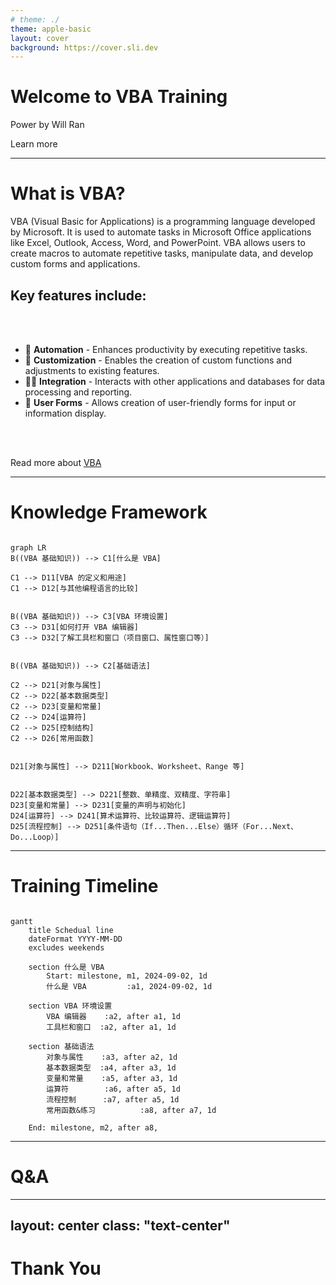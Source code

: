 ```yaml
---
# theme: ./
theme: apple-basic
layout: cover
background: https://cover.sli.dev
---
```


# Welcome to VBA Training

Power by Will Ran

<div class="pt-12">
  <span @click="next" class="px-2 p-1 rounded cursor-pointer hover:bg-white hover:bg-opacity-10">
    Learn more <carbon:arrow-right class="inline"/>
  </span>
</div>



---

<div v-click="1">

# What is VBA?

</div>

<div v-click="2">

  <p>
    VBA (Visual Basic for Applications) is a programming language developed by Microsoft. It is used to automate tasks in Microsoft Office applications like 
    <span v-mark.circle.red="3">Excel</span>, 
    <span v-mark.circle.red="4">Outlook</span>, 
    <span v-mark.circle.red="5">Access</span>, 
    Word, and PowerPoint. VBA allows users to create macros to automate repetitive tasks, manipulate data, and develop custom forms and applications.
  </p>



</div>

<div v-click="6">

  <h2>Key features include:</h2>

</div>


<br>
<br>


<div v-click="7">

  
  - 📝 <strong>Automation</strong> - Enhances productivity by executing repetitive tasks.
  - 🎨 <strong>Customization</strong> - Enables the creation of custom functions and adjustments to existing features.
  - 🧑‍💻 <strong>Integration</strong> - Interacts with other applications and databases for data processing and reporting.
  - 🤹 <strong>User Forms</strong> - Allows creation of user-friendly forms for input or information display.
  

</div>


<br>
<br>


<div v-click="8">

  Read more about [VBA](https://learn.microsoft.com/zh-cn/office/vba/api/overview/language-reference)

</div>

---


<div v-click="1">

# Knowledge Framework


</div>


<div v-click="2">

```mermaid {theme: 'default', scale: 0.5}

graph LR
B((VBA 基础知识)) --> C1[什么是 VBA]

C1 --> D11[VBA 的定义和用途]
C1 --> D12[与其他编程语言的比较]


B((VBA 基础知识)) --> C3[VBA 环境设置]
C3 --> D31[如何打开 VBA 编辑器]
C3 --> D32[了解工具栏和窗口（项目窗口、属性窗口等）]


B((VBA 基础知识)) --> C2[基础语法]

C2 --> D21[对象与属性]
C2 --> D22[基本数据类型]
C2 --> D23[变量和常量]
C2 --> D24[运算符]
C2 --> D25[控制结构]
C2 --> D26[常用函数]


D21[对象与属性] --> D211[Workbook、Worksheet、Range 等]


D22[基本数据类型] --> D221[整数、单精度、双精度、字符串]
D23[变量和常量] --> D231[变量的声明与初始化]
D24[运算符] --> D241[算术运算符、比较运算符、逻辑运算符]
D25[流程控制] --> D251[条件语句（If...Then...Else）循环（For...Next、Do...Loop）]

```


</div>

---

<div v-click="1">

# Training Timeline

</div>


<div v-click="2">

```mermaid

gantt
    title Schedual line
    dateFormat YYYY-MM-DD
    excludes weekends
    
    section 什么是 VBA
        Start: milestone, m1, 2024-09-02, 1d
        什么是 VBA         :a1, 2024-09-02, 1d
        
    section VBA 环境设置
        VBA 编辑器    :a2, after a1, 1d
        工具栏和窗口  :a2, after a1, 1d

    section 基础语法
        对象与属性    :a3, after a2, 1d
        基本数据类型  :a4, after a3, 1d
        变量和常量    :a5, after a3, 1d
        运算符        :a6, after a5, 1d
        流程控制      :a7, after a5, 1d
        常用函数&练习          :a8, after a7, 1d
    
    End: milestone, m2, after a8,

```

</div>


---

# Q&A

---
layout: center
class: "text-center"
---

# **Thank You**
